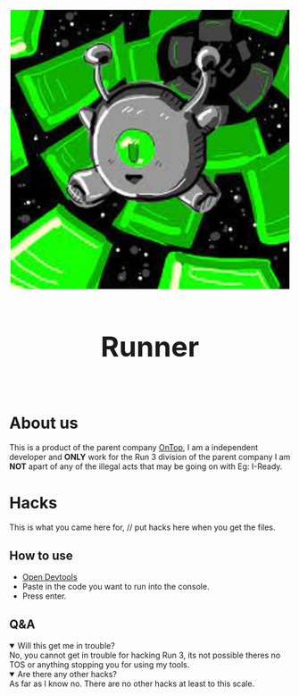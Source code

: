 <p align="center">
  <img width="500" src="runner.png" alt="Runner logo">
</p>
<h1 style="font-size:50px;" align="center">Runner</h1> <br>

# About us
This is a product of the parent company [OnTop](https://discord.gg/WdaqErJWK5), I am a independent developer and __ONLY__ work for the Run 3 division of the parent company I am __NOT__ apart of any of the illegal acts that may be going on with Eg: I-Ready.

# Hacks
This is what you came here for, 
// put hacks here when you get the files.
## How to use
- [Open Devtools](https://balsamiq.com/support/faqs/browserconsole/#:~:text=To%20open%20the%20developer%20console,(on%20Windows%2FLinux).)
- Paste in the code you want to run into the console.
- Press enter.

## Q&A
<details open>
<summary>Will this get me in trouble?</summary>
No, you cannot get in trouble for hacking Run 3, its not possible theres no TOS or anything stopping you for using my tools.
</details>
<details open>
<summary>Are there any other hacks?</summary>
As far as I know no. There are no other hacks at least to this scale.
</details>
